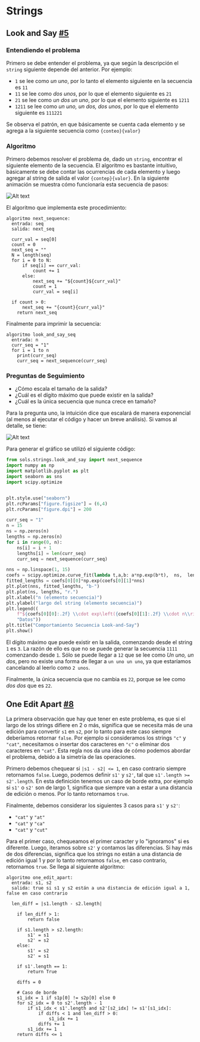 # Strings

## Look and Say [#5][i5]

### Entendiendo el problema

Primero se debe entender el problema, ya que según la descripción el `string` siguiente depende del anterior. Por ejemplo:

* `1` se lee como _un uno_, por lo tanto el elemento siguiente en la secuencia es `11`
* `11` se lee como _dos unos_, por lo que el elemento siguiente es `21`
* `21` se lee como _un dos un uno_, por lo que el elemento siguiente es `1211`
* `1211` se lee como _un uno, un dos, dos unos_, por lo que el elemento siguiente es `111221`

Se observa el patrón, en que básicamente se cuenta cada elemento y se agrega a la siguiente secuencia como `{conteo}{valor}`

### Algoritmo

Primero debemos resolver el problema de, dado un `string`, encontrar el siguiente elemento de la secuencia. El algoritmo es bastante intuitivo, básicamente se debe contar las ocurrencias de cada elemento y luego agregar al string de salida el valor `{contep}{valor}`. En la siguiente animación se muestra cómo funcionaría esta secuencia de pasos:

![Alt text](https://gist.githubusercontent.com/dpalmasan/103d61ae06cfd3e7dee7888b391c1792/raw/92247f4305095ce6fd3b110fe9f6b0c29df55b14/look-and-say.gif "Look and Say next")

El algoritmo que implementa este procedimiento:

```
algoritmo next_sequence:
  entrada: seq
  salida: next_seq

  curr_val = seq[0]
  count = 0
  next_seq = ""
  N = length(seq)
  for i = 0 to N:
      if seq[i] == curr_val:
          count += 1
      else:
          next_seq += "${count}${curr_val}"
          count = 1
          curr_val = seq[i]

  if count > 0:
      next_seq += "{count}{curr_val}"
    return next_seq
```

Finalmente para imprimir la secuencia:

```
algoritmo look_and_say_seq
  entrada: n
  curr_seq = "1"
  for i = 1 to n
    print(curr_seq)
    curr_seq = next_sequence(curr_seq)
```

### Preguntas de Seguimiento

* ¿Cómo escala el tamaño de la salida?
* ¿Cuál es el dígito máximo que puede existir en la salida?
* ¿Cuál es la única secuencia que nunca crece en tamaño?

Para la pregunta uno, la intuición dice que escalará de manera exponencial (al menos al ejecutar el código y hacer un breve análisis). Si vamos al detalle, se tiene:

![Alt text](https://gist.githubusercontent.com/dpalmasan/103d61ae06cfd3e7dee7888b391c1792/raw/60672ff610e32ae04dc0fcd55f5b86bb1371ae3c/look-and-say-exp.png "Look and Say exp")

Para generar el gráfico se utilizó el siguiente código:

```python
from sols.strings.look_and_say import next_sequence
import numpy as np
import matplotlib.pyplot as plt
import seaborn as sns
import scipy.optimize


plt.style.use("seaborn")
plt.rcParams["figure.figsize"] = (6,4)
plt.rcParams["figure.dpi"] = 200

curr_seq = "1"
n = 15
ns = np.zeros(n)
lengths = np.zeros(n)
for i in range(0, n):
    ns[i] = i + 1
    lengths[i] = len(curr_seq)
    curr_seq = next_sequence(curr_seq)

nns = np.linspace(1, 15)
coefs = scipy.optimize.curve_fit(lambda t,a,b: a*np.exp(b*t),  ns,  lengths)
fitted_lengths = coefs[0][0]*np.exp(coefs[0][1]*nns)
plt.plot(nns, fitted_lengths, "b-")
plt.plot(ns, lengths, "r.")
plt.xlabel("n (elemento secuencia)")
plt.ylabel("largo del string (elemento secuencia)")
plt.legend((
    f"${coefs[0][0]:.2f} \\cdot exp\left({coefs[0][1]:.2f} \\cdot n\\right)$",
    "Datos"))
plt.title("Comportamiento Secuencia Look-and-Say")
plt.show()
```

El dígito máximo que puede existir en la salida, comenzando desde el string `1` es `3`. La razón de ello es que no se puede generar la secuencia `1111` comenzando desde `1`. Sólo se puede llegar a `12` que se lee como _Un uno, un dos_, pero no existe una forma de llegar a `un uno un uno`, ya que estaríamos cancelando al leerlo como `2 unos`.

Finalmente, la única secuencia que no cambia es `22`, porque se lee como _dos dos_ que es `22`.

## One Edit Apart [#8][i8]

La primera observación que hay que tener en este problema, es que si el largo de los strings difiere en 2 o más, significa que se necesita más de una edición para convertir `s1` en `s2`, por lo tanto para este caso siempre deberíamos retornar `false`. Por ejemplo si consideramos los strings `"c"` y `"cat"`, necesitamos o insertar dos caracteres en `"c"` o eliminar dos caracteres en `"cat"`. Esta regla nos da una idea de cómo podemos abordar el problema, debido a la simetría de las operaciones.

Primero debemos chequear si `|s1 - s2| <= 1`, en caso contrario siempre retornamos `false`. Luego, podemos definir `s1'` y `s2'`, tal que `s1'.length >= s2'.length`. En esta definición tenemos un caso de borde extra, por ejemplo si `s1'` o `s2'` son de largo 1, significa que siempre van a estar a una distancia de edición o menos. Por lo tanto retornamos `true`.

Finalmente, debemos considerar los siguientes 3 casos para `s1'` y `s2'`:

* `"cat"` y `"at"`
* `"cat"` y `"ca"`
* `"cat"` y `"cut"`

Para el primer caso, chequeamos el primer caracter y lo "ignoramos" si es diferente. Luego, iteramos sobre `s2'` y contamos las diferencias. Si hay más de dos diferencias, significa que los strings no están a una distancia de edición igual 1 y por lo tanto retornamos `false`, en caso contrario, retornamos `true`. Se llega al siguiente algoritmo:

```
algoritmo one_edit_apart:
  entrada: s1, s2
  salida: true si s1 y s2 están a una distancia de edición igual a 1, false en caso contrario

  len_diff = |s1.length - s2.length|

    if len_diff > 1:
        return false

    if s1.length > s2.length:
        s1' = s1
        s2' = s2
    else:
        s1' = s2
        s2' = s1

    if s1'.length == 1:
        return True

    diffs = 0

    # Caso de borde
    s1_idx = 1 if s1p[0] != s2p[0] else 0
    for s2_idx = 0 to s2'.length - 1
        if s1_idx < s1'.length and s2'[s2_idx] != s1'[s1_idx]:
            if diffs < 1 and len_diff > 0:
                s1_idx += 1
            diffs += 1
        s1_idx += 1
    return diffs <= 1
```

[i5]: https://github.com/dpalmasan/code-challenges/issues/5
[i8]: https://github.com/dpalmasan/code-challenges/issues/8